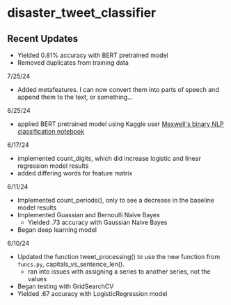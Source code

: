 # disaster_tweet_classifier

## Recent Updates
- Yielded 0.81% accuracy with BERT pretrained model
- Removed duplicates from training data

7/25/24

- Added metafeatures. I can now convert them into parts of speech and append them to the text, or something...

6/25/24

- applied BERT pretrained model using Kaggle user [Mexwell's binary NLP classification notebook](https://www.kaggle.com/code/mexwell/bert-for-binary-classification?kernelSessionId=164569436)

6/17/24

- implemented count_digits, which did increase logistic and linear regression model results
- added differing words for feature matrix

6/11/24

- Implemented count_periods(), only to see a decrease in the baseline model results
- Implemented Guassian and Bernoulli Naive Bayes
    - Yielded .73 accuracy with Gaussian Naive Bayes
- Began deep learning model

6/10/24

- Updated the function tweet_processing() to use the new function from `funcs.py`, capitals_vs_sentence_len().
    - ran into issues with assigning a series to another series, not the values
- Began testing with GridSearchCV
- Yielded .67 accuracy with LogisticRegression model

